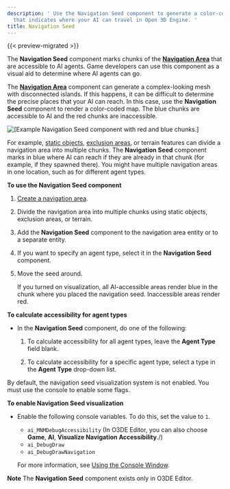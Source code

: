 ```yaml
---
description: ' Use the Navigation Seed component to generate a color-coded markup
  that indicates where your AI can travel in Open 3D Engine. '
title: Navigation Seed
---
```


{{< preview-migrated >}}

The **Navigation Seed** component marks chunks of the [**Navigation Area**](/docs/user-guide/components/reference/ai/nav-area/) that are accessible to AI agents. Game developers can use this component as a visual aid to determine where AI agents can go.

The **[Navigation Area](/docs/user-guide/components/reference/ai/nav-area/)** component can generate a complex-looking mesh with disconnected islands. If this happens, it can be difficult to determine the precise places that your AI can reach. In this case, use the **Navigation Seed** component to render a color-coded map. The blue chunks are accessible to AI and the red chunks are inaccessible.

![\[Example Navigation Seed component with red and blue chunks.\]](/images/user-guide/component/component-navigation-mesh-seed-enabled.png)

For example, [static objects](/docs/user-guide/components/reference/ai/nav-area#navigating-around-static-objects), [exclusion areas](/docs/user-guide/components/reference/ai/nav-area#creating-navigation-mesh-exclusion-areas), or terrain features can divide a navigation area into multiple chunks. The **Navigation Seed** component marks in blue where AI can reach if they are already in that chunk (for example, if they spawned there). You might have multiple navigation areas in one location, such as for different agent types. 

**To use the Navigation Seed component**

1. [Create a navigation area](/docs/user-guide/components/reference/ai/nav-area/).

1. Divide the navigation area into multiple chunks using static objects, exclusion areas, or terrain.

1. Add the **Navigation Seed** component to the navigation area entity or to a separate entity.

2. If you want to specify an agent type, select it in the **Navigation Seed** component.

3. Move the seed around.

   If you turned on visualization, all AI-accessible areas render blue in the chunk where you placed the navigation seed. Inaccessible areas render red.

**To calculate accessibility for agent types**
+ In the **Navigation Seed** component, do one of the following:

  1. To calculate accessibility for all agent types, leave the **Agent Type** field blank.

  1. To calculate accessibility for a specific agent type, select a type in the **Agent Type** drop-down list.

By default, the navigation seed visualization system is not enabled. You must use the console to enable some flags.

**To enable Navigation Seed visualization**
+ Enable the following console variables. To do this, set the value to `1`.
  + `ai_MNMDebugAccessibility` (In O3DE Editor, you can also choose **Game**, **AI**, **Visualize Navigation Accessibility**./)
  + `ai_DebugDraw`
  + `ai_DebugDrawNavigation`

  For more information, see [Using the Console Window](/docs/user-guide/editor/console/).

**Note**
The **Navigation Seed** component exists only in O3DE Editor.
